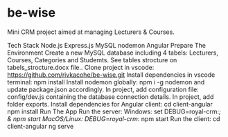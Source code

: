 # be-wise

Mini CRM project aimed at managing Lecturers & Courses.

Tech Stack
Node.js
Express.js
MySQL
nodemon
Angular
Prepare The Environment
Create a new MySQL database including 4 tabels: Lecturers, Courses, Categories and Studemts.
See tables strocture on tabels_strocture.docx file..
Clone project in vscode: https://github.com/rivkacohe/be-wise.git
Install dependencies in vscode terminal: npm install
Install nodemon globally: npm i -g nodemon and update package.json accordingly.
In project, add configuration file: config/dev.js containing the database connection details.
In project, add folder exports.
Install dependencies for Angular client:
cd client-angular
npm install
Run The App
Run the server:
Windows: set DEBUG=royal-crm:*; & npm start
MacOS/Linux: DEBUG=royal-crm:* npm start
Run the client:
cd client-angular
ng serve